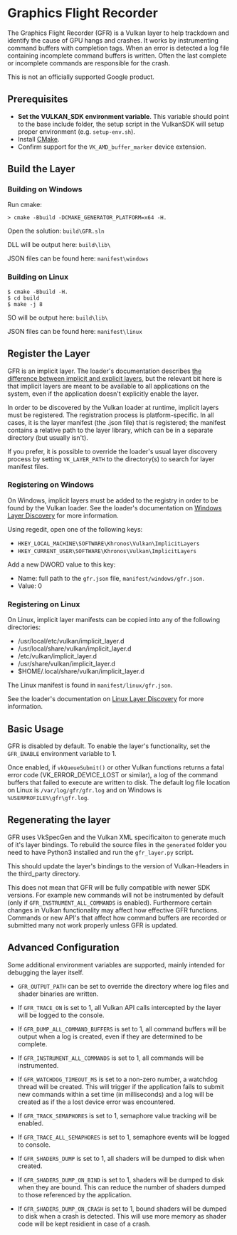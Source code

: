 # Graphics Flight Recorder

The Graphics Flight Recorder (GFR)  is a Vulkan layer to help trackdown and identify the cause of GPU hangs and crashes.  It works by instrumenting command buffers with completion tags.  When an error is detected a log file containing incomplete command buffers is written.  Often the last complete or incomplete commands are responsible for the crash.

This is not an officially supported Google product.

## Prerequisites

- **Set the VULKAN_SDK environment variable**.
  This variable should point to the base include folder, the setup script in the VulkanSDK will setup proper environment (e.g. `setup-env.sh`).
- Install [CMake](https:/cmake.org).
- Confirm support for the `VK_AMD_buffer_marker` device extension.

## Build the Layer

### Building on Windows

Run cmake:
```
> cmake -Bbuild -DCMAKE_GENERATOR_PLATFORM=x64 -H.
```
Open the solution: `build\GFR.sln`

DLL will be output here: `build\lib\`

JSON files can be found here: `manifest\windows`

### Building on Linux

```
$ cmake -Bbuild -H.
$ cd build
$ make -j 8
```

SO will be output here: `build\lib\`

JSON files can be found here: `manifest\linux`

## Register the Layer

GFR is an implicit layer. The loader's documentation describes [the difference between implicit and explicit layers](https://github.com/KhronosGroup/Vulkan-LoaderAndValidationLayers/blob/master/loader/LoaderAndLayerInterface.md#implicit-vs-explicit-layers),
but the relevant bit here is that implicit layers are meant to be available to all applications on the system, even if the application doesn't explicitly enable the layer.

In order to be discovered by the Vulkan loader at runtime, implicit layers must be registered. The registration process is platform-specific.
In all cases, it is the layer manifest (the .json file) that is registered; the manifest contains a relative path to the layer
library, which can be in a separate directory (but usually isn't).

If you prefer, it is possible to override the loader's usual layer discovery process by setting `VK_LAYER_PATH` to the directory(s) to search for layer manifest files.

### Registering on Windows

On Windows, implicit layers must be added to the registry in order to be found by the Vulkan loader. See the loader's
documentation on [Windows Layer Discovery](https://github.com/KhronosGroup/Vulkan-Loader/blob/master/loader/LoaderAndLayerInterface.md#windows-layer-discovery) for more information.

Using regedit, open one of the following keys:
- `HKEY_LOCAL_MACHINE\SOFTWARE\Khronos\Vulkan\ImplicitLayers`
- `HKEY_CURRENT_USER\SOFTWARE\Khronos\Vulkan\ImplicitLayers`

Add a new DWORD value to this key:
- Name: full path to the `gfr.json` file, `manifest/windows/gfr.json`.
- Value: 0

### Registering on Linux

On Linux, implicit layer manifests can be copied into any of the following directories:
- /usr/local/etc/vulkan/implicit_layer.d
- /usr/local/share/vulkan/implicit_layer.d
- /etc/vulkan/implicit_layer.d
- /usr/share/vulkan/implicit_layer.d
- $HOME/.local/share/vulkan/implicit_layer.d

The Linux manifest is found in `manifest/linux/gfr.json`.

See the loader's documentation on [Linux Layer Discovery](https://github.com/KhronosGroup/Vulkan-Loader/blob/master/loader/LoaderAndLayerInterface.md#linux-layer-discovery) for more information.

## Basic Usage

GFR is disabled by default. To enable the layer's functionality, set the `GFR_ENABLE` environment variable to 1.

Once enabled, if `vkQueueSubmit()` or other Vulkan functions returns a fatal error code (VK_ERROR_DEVICE_LOST or similar), a log of the command buffers that failed to execute are written to disk.  The default log file location on Linux is `/var/log/gfr/gfr.log` and on Windows is `%USERPROFILE%\gfr\gfr.log`.

## Regenerating the layer

GFR uses VkSpecGen and the Vulkan XML specificaiton to generate much of it's layer bindings. To rebuild the source files in the `generated` folder you need to have Python3 installed and run the `gfr_layer.py` script.

This should update the layer's bindings to the version of Vulkan-Headers in the third_party directory.

This does not mean that GFR will be fully compatible with newer SDK versions.  For example new commands will not be instrumented by default (only if `GFR_INSTRUMENT_ALL_COMMANDS` is enabled). Furthermore certain changes in Vulkan functionality may affect how effective GFR functions. Commands or new API's that affect how command buffers are recorded or submitted many not work properly unless GFR is updated.

## Advanced Configuration

Some additional environment variables are supported, mainly intended for debugging the layer itself.
- `GFR_OUTPUT_PATH` can be set to override the directory where log files and shader binaries are written.
- If `GFR_TRACE_ON` is set to 1, all Vulkan API calls intercepted by the layer will be logged to
the console.
- If `GFR_DUMP_ALL_COMMAND_BUFFERS` is set to 1, all command buffers will be output when a log is created, even if they are determined to be complete.
- If `GFR_INSTRUMENT_ALL_COMMANDS` is set to 1, all commands will be instrumented.
- If `GFR_WATCHDOG_TIMEOUT_MS` is set to a non-zero number, a watchdog thread will be created. This will trigger if the application fails to submit new commands within a set time (in milliseconds) and a log will be created as if the a lost device error was encountered.
- If `GFR_TRACK_SEMAPHORES` is set to 1, semaphore value tracking will be enabled.
- If `GFR_TRACE_ALL_SEMAPHORES` is set to 1, semaphore events will be logged to console.

- If `GFR_SHADERS_DUMP` is set to 1, all shaders will be dumped to disk when created.
- If `GFR_SHADERS_DUMP_ON_BIND` is set to 1, shaders will be dumped to disk when they are bound.  This can reduce the number of shaders dumped to those referenced by the application.
- If `GFR_SHADERS_DUMP_ON_CRASH` is set to 1, bound shaders will be dumped to disk when a crash is detected.  This will use more memory as shader code will be kept residient in case of a crash.

